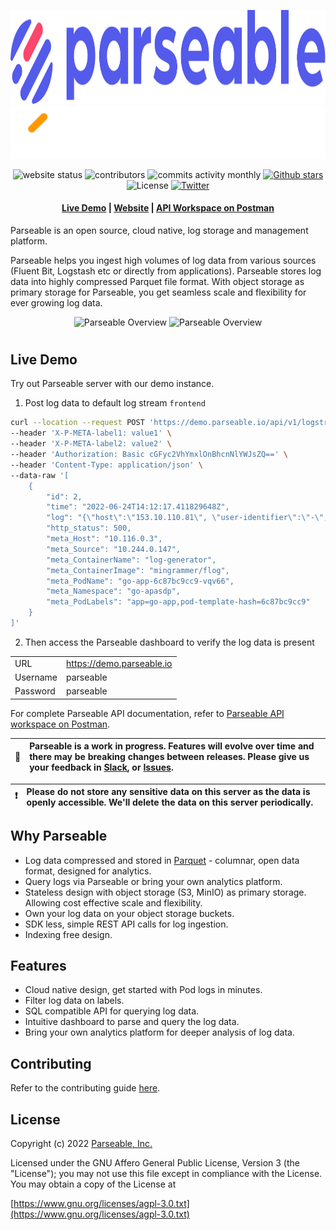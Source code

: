 <p align="center">
  <span">
    <img src="https://raw.githubusercontent.com/parseablehq/.github/main/images/logo.svg#gh-light-mode-only" alt="Parseable" width="600" height="150" />
    <img src="https://raw.githubusercontent.com/parseablehq/.github/main/images/logo-dark.png#gh-dark-mode-only" alt="Parseable" width="650"/>
  </a> 
</p>

<p align="center">
  <img src="https://img.shields.io/website?down_message=red&up_color=green&up_message=online&url=https%3A%2F%2Fwww.parseable.io" alt="website status">
  <img src="https://img.shields.io/github/contributors/parseablehq/parseable" alt="contributors">
  <img src="https://img.shields.io/github/commit-activity/m/parseablehq/parseable" alt="commits activity monthly">
  <a href="https://github.com/parseablehq/parseable/stargazers" target="_blank"><img src="https://img.shields.io/github/stars/parseablehq/parseable" alt="Github stars"></a>
  <img src="https://img.shields.io/github/license/parseablehq/parseable" alt="License">  
  <a href="https://twitter.com/parseableio" target="_blank"><img src="https://img.shields.io/twitter/follow/parseableio" alt="Twitter"></a>
</p>

<h4 align="center">
  <a href="https://demo.parseable.io" target="_blank">Live Demo</a> |
  <a href="https://www.parseable.io" target="_blank">Website</a> | 
  <a href="https://www.postman.com/parseable/workspace/parseable/overview" target="_blank">API Workspace on Postman</a>
</h4>

Parseable is an open source, cloud native, log storage and management platform. 

Parseable helps you ingest high volumes of log data from various sources (Fluent Bit, Logstash etc or directly from applications). Parseable stores log data into highly compressed Parquet file format. With object storage as primary storage for Parseable, you get seamless scale and flexibility for ever growing log data.

<p align="center">
  <img src="https://raw.githubusercontent.com/parseablehq/.github/main/images/overview.svg#gh-light-mode-only" alt="Parseable Overview" width="800" height="650" />
  <img src="https://raw.githubusercontent.com/parseablehq/.github/main/images/overview-dark.svg#gh-dark-mode-only" alt="Parseable Overview" width="800" height="650" />
</p>

<h1></h1>

## Live Demo 

Try out Parseable server with our demo instance.

1. Post log data to default log stream `frontend`

```sh
curl --location --request POST 'https://demo.parseable.io/api/v1/logstream/frontend' \
--header 'X-P-META-label1: value1' \
--header 'X-P-META-label2: value2' \
--header 'Authorization: Basic cGFyc2VhYmxlOnBhcnNlYWJsZQ==' \
--header 'Content-Type: application/json' \
--data-raw '[
    {
        "id": 2,
        "time": "2022-06-24T14:12:17.411829648Z",
        "log": "{\"host\":\"153.10.110.81\", \"user-identifier\":\"-\", \"datetime\":\"24/Jun/2022:14:12:15 +0000\", \"method\": \"DELETE\", \"request\": \"/virtual/drive\", \"protocol\":\"HTTP/2.0\", \"status\":500, \"bytes\":21969, \"referer\": \"http://www.seniordisintermediate.net/mesh/users\"}",
        "http_status": 500,
        "meta_Host": "10.116.0.3",
        "meta_Source": "10.244.0.147",
        "meta_ContainerName": "log-generator",
        "meta_ContainerImage": "mingrammer/flog",
        "meta_PodName": "go-app-6c87bc9cc9-vqv66",
        "meta_Namespace": "go-apasdp",
        "meta_PodLabels": "app=go-app,pod-template-hash=6c87bc9cc9"
    }
]'
```

2. Then access the Parseable dashboard to verify the log data is present

<table>
<tr>
    <td>URL</td>
    <td><a href="https://demo.parseable.io" target="_blank">https://demo.parseable.io</a></td>
</tr>
<tr>
    <td>Username</td>
    <td>parseable</td>
</tr>
<tr>
    <td>Password</td>
    <td>parseable</td>
</tr>
</table>

For complete Parseable API documentation, refer to [Parseable API workspace on Postman](https://www.postman.com/parseable/workspace/parseable/overview).

| :memo: | Parseable is a work in progress. Features will evolve over time and there may be breaking changes between releases. Please give us your feedback in [Slack](https://launchpass.com/parseable), or [Issues](https://github.com/parseablehq/parseable/issues/new). |
|-|:-|

| :exclamation: | Please do not store any sensitive data on this server as the data is openly accessible. We'll delete the data on this server periodically. |
|-|:-|

## Why Parseable

* Log data compressed and stored in [Parquet](https://parquet.apache.org) - columnar, open data format, designed for analytics.
* Query logs via Parseable or bring your own analytics platform.
* Stateless design with object storage (S3, MinIO) as primary storage. Allowing cost effective scale and flexibility. 
* Own your log data on your object storage buckets.
* SDK less, simple REST API calls for log ingestion.
* Indexing free design.

## Features

* Cloud native design, get started with Pod logs in minutes.
* Filter log data on labels.
* SQL compatible API for querying log data.
* Intuitive dashboard to parse and query the log data.
* Bring your own analytics platform for deeper analysis of log data.

## Contributing 

Refer to the contributing guide [here](https://www.parseable.io/docs/contributing).

## License

Copyright (c) 2022 [Parseable, Inc.](https://parseable.io)

Licensed under the GNU Affero General Public License, Version 3 (the "License");
you may not use this file except in compliance with the License.
You may obtain a copy of the License at

[https://www.gnu.org/licenses/agpl-3.0.txt](https://www.gnu.org/licenses/agpl-3.0.txt)
